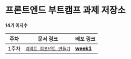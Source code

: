 # 프론트엔드 부트캠프 과제 저장소

**14기 이지수**

| 주차  | 문서 링크                                     | 배포 링크                                    |
| ----- | --------------------------------------------- | -------------------------------------------- |
| 1주차 | [`리액트 컴포넌트 만들기`](./week1/README.md) | **[week1](homework-react-week1.vercel.app)** |

